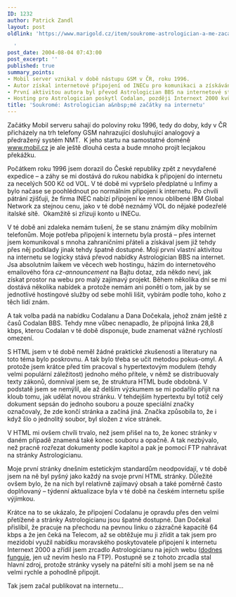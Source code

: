 ```yaml
---
ID: 1232
author: Patrick Zandl
layout: post
oldlink: 'https://www.marigold.cz/item/soukrome-astrologician-a-me-zacatky-na-internetu

  '
post_date: 2004-08-04 07:43:00
post_excerpt: ''
published: true
summary_points:
- Mobil server vznikal v době nástupu GSM v ČR, roku 1996.
- Autor získal internetové připojení od INECu pro komunikaci a získávání podkladů.
- První aktivitou autora byl převod Astrologician BBS na internetové stránky.
- Hosting pro Astrologician poskytl Codalan, později Internext 2000 kvůli rychlosti.
title: 'Soukromé: Astrologician a&nbsp;mé začátky na internetu'
---
```


<p>
Začátky Mobil serveru sahají do poloviny roku 1996, tedy do doby, kdy v ČR přicházely na trh telefony GSM nahrazující dosluhující analogový a předražený systém NMT.  K jeho startu na samostatné doméně <a href="http://www.mobil.cz/">www.mobil.cz</a> je ale ještě dlouhá cesta a bude mnoho projít lecjakou překážku. </p>

<!--more--><p>
Počátkem roku 1996 jsem dorazil do České republiky zpět z nevydařené expedice &#8211; a záhy se mi dostává do rukou nabídka k připojení do internetu za necelých 500 Kč od VOL. V té době mi vypršelo předplatné u Infimy a bylo načase se poohlédnout po normálním připojení k internetu. Po chvíli pátrání zjišťuji, že firma INEC nabízí připojení ke mnou oblíbené IBM Global Network za stejnou cenu, jako v té době neznámý VOL do nějaké podezřelé italské sítě.  Okamžitě si zřizuji konto u INECu.</p>
<p>
V té době ani zdaleka nemám tušení, že se stanu známým díky mobilním telefonům. Moje potřeba připojení k internetu byla prostá &#8211; přes internet jsem komunikoval s mnoha zahraničními přáteli a získával jsem již tehdy přes něj podklady jinak tehdy špatně dostupné. Mojí první vlastní aktivitou na internetu se logicky stává převod nabídky Astrologician BBS na internet. Jsa absolutním laikem ve věcech web hostingu, házím do internetového emailového fóra <em>cz-announcement</em> na Bajtu dotaz, zda někdo neví, jak získat prostor na webu pro malý zajímavý projekt. Během několika dní se mi dostává několika nabídek a protože nemám ani ponětí o tom, jak by se jednotlivé hostingové služby od sebe mohli lišit, vybírám podle toho, koho z těch lidí znám. </p>
<p>
A tak volba padá na nabídku Codalanu a Dana Dočekala, jehož znám ještě z časů Codalan BBS. Tehdy mne vůbec nenapadlo, že přípojná linka 28,8 kbps, kterou Codalan v té době disponuje, bude znamenat vážné rychlostí omezení. </p>
<p>
S HTML jsem v té době neměl žádné praktické zkušenosti a literatury na toto téma bylo poskrovnu. A tak bylo třeba se učit metodou pokus-omyl. A protože jsem krátce před tím pracoval s hypertextovým modulem (tehdy velmi populární záležitost) jednoho mého přítele, v němž se distribuovaly texty zákonů, domníval jsem se, že struktura HTML bude obdobná. V podstatě jsem se nemýlil, ale až delším výzkumem se mi podařilo přijít na kloub tomu, jak udělat novou stránku. V tehdejším hypertextu byl totiž celý dokument sepsán do jednoho souboru a pouze speciální značky označovaly, že zde končí stránka a začíná jiná. Značka způsobila to, že i když šlo o jednolitý soubor, byl složen z více stránek. </p>
<p>
V HTML mi ovšem chvíli trvalo, než jsem přišel na to, že konec stránky v daném případě znamená také konec souboru a opačně. A tak nezbývalo, než pracně rozřezat dokumenty podle kapitol a pak je pomocí FTP nahrávat na stránky Astrologicianu. </p>
<p>
Moje první stránky dnešním estetickým standardům neodpovídají, v té době jsem na ně byl pyšný jako každý na svoje první HTML stránky. Důležité ovšem bylo, že na nich byl relativně zajímavý obsah a také poměrně často doplňovaný &#8211; týdenní aktualizace byla v té době na českém internetu spíše výjimkou. </p>
<p>
Krátce na to se ukázalo, že připojení Codalanu je opravdu přes den velmi přetížené a stránky Astrologicianu jsou špatně dostupné. Dan Dočekal přislíbil, že pracuje na přechodu na pevnou linku o zázračné kapacitě 64 kbps a že jen čeká na Telecom, až se obtěžuje mu ji zřídit a tak jsem pro mezidobí využil nabídku moravského poskytovatele připojení k internetu Internext 2000 a zřídil jsem zrcadlo Astrologicianu na jejich webu (<a href="http://www.inext.cz/astrologician">dodnes funguje</a>, jen už nevím heslo na FTP). Postupně se z tohoto zrcadla stal hlavní zdroj, protože stránky vysely na páteřní síti a mohl jsem se na ně velmi rychle a pohodlně připojit.</p>
<p>
Tak jsem začal publikovat na internetu...</p>